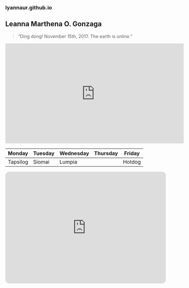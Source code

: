 ### lyannaur.github.io
## Leanna Marthena O. Gonzaga

> “Ding dong! November 15th, 2017. The earth is online.”



<iframe width="560" height="315" src="https://www.youtube.com/embed/QlDzAvjKAAI" title="YouTube video player" frameborder="0" allow="accelerometer; autoplay; clipboard-write; encrypted-media; gyroscope; picture-in-picture; web-share" allowfullscreen></iframe>


| Monday | Tuesday | Wednesday | Thursday | Friday |
| ------ | ------- | --------- | -------- | ------ | 
| Tapsilog | Siomai | Lumpia | | Hotdog 

<iframe style="border-radius:12px" src="https://open.spotify.com/embed/playlist/37i9dQZF1DX4sWSpwq3LiO?utm_source=generator" width="100%" height="352" frameBorder="0" allowfullscreen="" allow="autoplay; clipboard-write; encrypted-media; fullscreen; picture-in-picture" loading="lazy"></iframe>
